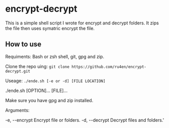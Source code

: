 # encrypt-decrypt
This is a simple shell script I wrote for encrypt and decrypt folders. It zips the file then uses symatric encrypt the file. 

## How to use
Requiments: Bash or zsh shell, git, gpg and zip. 

Clone the repo uing: `git clone https://github.com/ru4en/encrypt-decrypt.git `

Useage: `./ende.sh [-e or -d] [FILE LOCATION]`


./ende.sh [OPTION]... [FILE]...

  Make sure you have gpg and zip installed.

  Arguments:

  -e, --encrypt   Encrypt file or folders.
  -d, --decrypt   Decrypt files and folders.'

